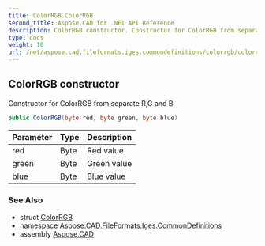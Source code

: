 ```yaml
---
title: ColorRGB.ColorRGB
second_title: Aspose.CAD for .NET API Reference
description: ColorRGB constructor. Constructor for ColorRGB from separate RG and B
type: docs
weight: 10
url: /net/aspose.cad.fileformats.iges.commondefinitions/colorrgb/colorrgb/
---
```

## ColorRGB constructor

Constructor for ColorRGB from separate R,G and B

```csharp
public ColorRGB(byte red, byte green, byte blue)
```

| Parameter | Type | Description |
| --- | --- | --- |
| red | Byte | Red value |
| green | Byte | Green value |
| blue | Byte | Blue value |

### See Also

* struct [ColorRGB](../)
* namespace [Aspose.CAD.FileFormats.Iges.CommonDefinitions](../../colorrgb/)
* assembly [Aspose.CAD](../../../)


